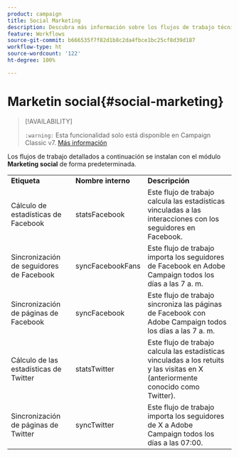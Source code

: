 ```yaml
---
product: campaign
title: Social Marketing
description: Descubra más información sobre los flujos de trabajo técnicos de Social Marketing
feature: Workflows
source-git-commit: b666535f7f82d1b8c2da4fbce1bc25cf8d39d187
workflow-type: ht
source-wordcount: '122'
ht-degree: 100%

---
```



# Marketin social{#social-marketing}



>[!AVAILABILITY]
>
>`:warning:` Esta funcionalidad solo está disponible en Campaign Classic v7. [Más información](../../social/using/about-social-marketing.md)

Los flujos de trabajo detallados a continuación se instalan con el módulo **Marketing social** de forma predeterminada.

<table> 
 <tbody> 
  <tr> 
   <td> <strong>Etiqueta</strong><br /> </td> 
   <td> <strong>Nombre interno</strong><br /> </td> 
   <td> <strong>Descripción</strong><br /> </td> 
  </tr> 
  <tr> 
   <td> <span class="uicontrol">Cálculo de estadísticas de Facebook</span> <br /> </td> 
   <td> <span class="uicontrol">statsFacebook</span><br /> </td> 
   <td> Este flujo de trabajo calcula las estadísticas vinculadas a las interacciones con los seguidores en Facebook.<br /> </td> 
  </tr> 
  <tr> 
   <td> <span class="uicontrol">Sincronización de seguidores de Facebook</span> <br /> </td> 
   <td> <span class="uicontrol">syncFacebookFans</span> <br /> </td> 
   <td> Este flujo de trabajo importa los seguidores de Facebook en Adobe Campaign todos los días a las 7 a. m.<br /> </td> 
  </tr> 
  <tr> 
   <td> <span class="uicontrol">Sincronización de páginas de Facebook</span> <br /> </td> 
   <td> <span class="uicontrol">syncFacebook</span> <br /> </td> 
   <td> Este flujo de trabajo sincroniza las páginas de Facebook con Adobe Campaign todos los días a las 7 a. m.<br /> </td> 
  </tr> 
  <tr> 
   <td> <span class="uicontrol">Cálculo de las estadísticas de Twitter</span> <br /> </td> 
   <td> <span class="uicontrol">statsTwitter</span> <br /> </td> 
   <td> Este flujo de trabajo calcula las estadísticas vinculadas a los retuits y las visitas en X (anteriormente conocido como Twitter).<br /> </td> 
  </tr> 
  <tr> 
   <td> <span class="uicontrol">Sincronización de páginas de Twitter</span> <br /> </td> 
   <td> <span class="uicontrol">syncTwitter</span> <br /> </td> 
   <td> Este flujo de trabajo importa los seguidores de X a Adobe Campaign todos los días a las 07:00.<br /> </td> 
  </tr> 
 </tbody> 
</table>

